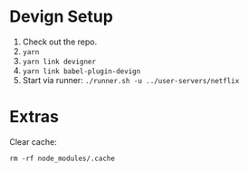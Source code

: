 # Devign Setup

1. Check out the repo.
2. `yarn`
3. `yarn link devigner`
4. `yarn link babel-plugin-devign`
5. Start via runner: `./runner.sh -u ../user-servers/netflix`

# Extras

Clear cache:

    rm -rf node_modules/.cache
